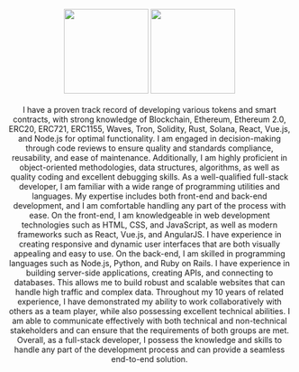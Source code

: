 <div align="center">

<br/>
<img height="150px" src="https://github-readme-stats.vercel.app/api/top-langs?username=shing-ho&layout=compact&theme=dracula">
<img height="150px" src="https://github-readme-stats.vercel.app/api?username=Charles-repo&show_icons=true&theme=dracula&count_private=true&private=true">
<br/>
<br/>
I have a proven track record of developing various tokens and smart contracts, with strong knowledge of Blockchain, Ethereum, Ethereum 2.0, ERC20, ERC721, ERC1155, Waves, Tron, Solidity, Rust, Solana, React, Vue.js, and Node.js for optimal functionality. I am engaged in decision-making through code reviews to ensure quality and standards compliance, reusability, and ease of maintenance. Additionally, I am highly proficient in object-oriented methodologies, data structures, algorithms, as well as quality coding and excellent debugging skills.
As a well-qualified full-stack developer, I am familiar with a wide range of programming utilities and languages. My expertise includes both front-end and back-end development, and I am comfortable handling any part of the process with ease.
On the front-end, I am knowledgeable in web development technologies such as HTML, CSS, and JavaScript, as well as modern frameworks such as React, Vue.js, and AngularJS. I have experience in creating responsive and dynamic user interfaces that are both visually appealing and easy to use.
On the back-end, I am skilled in programming languages such as Node.js, Python, and Ruby on Rails. I have experience in building server-side applications, creating APIs, and connecting to databases. This allows me to build robust and scalable websites that can handle high traffic and complex data.
Throughout my 10 years of related experience, I have demonstrated my ability to work collaboratively with others as a team player, while also possessing excellent technical abilities. I am able to communicate effectively with both technical and non-technical stakeholders and can ensure that the requirements of both groups are met.
Overall, as a full-stack developer, I possess the knowledge and skills to handle any part of the development process and can provide a seamless end-to-end solution.
